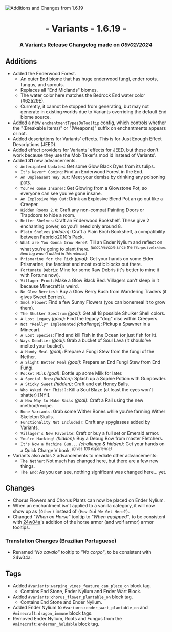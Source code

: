 ![Additions and Changes from 1.6.19](ChangelogPhoto.png)

# <center>- Variants - 1.6.19 -</center>
### <center>A Variants Release Changelog made on *09/02/2024*</center>

## Additions
- Added the Enderwood Forest.
    - An outer End biome that has huge enderwood fungi, ender roots, fungus, and sprouts.
    - Replaces all "End Midlands" biomes.
    - The water color here matches the Bedrock End water color (#62529E).
    - Currently, it cannot be stopped from generating, but may not generate in existing worlds due to Variants overriding the default End biome source.
- Added a new ```enchantmentTypesOnTooltip``` config, which controls whether the "(Breakable Items)" or "(Weapons)" suffix on enchantments appears or not.
- Added descriptions for Variants' effects. This is for Just Enough Effect Descriptions (JEED).
- Added effect providers for Variants' effects for JEED, but these don't work because they use the Mob Taker's mod id instead of Variants'.
- Added **31** new advancements.
    - ```Antecipated Updates```: Get some Glow Black Dyes from its tulips.
    - ```It's Never* Coming```: Find an Enderwood Forest in the End.
    - ```An Unpleasant Way Out```: Meet your demise by drinking any poisoning pots.
    - ```You've Gone Insane!```: Get Glowing from a Glowstone Pot, so everyone can see you've gone insane.
    - ```An Explosive Way Out```: Drink an Explosive Blend Pot an go out like a Creeper.
    - ```Hidden Rooms 2.0```: Craft any non-compat Painting Doors or Trapdoors to hide a room.
    - ```Better Shelves```: Craft an Enderwood Bookshelf. These give 2 enchanting power, so you'll need only around 8.
    - ```Plain Shelves``` *(hidden)*: Craft a Plain Birch Bookshelf, a compatibility between Fabricio2010's Pack.
    - ```What are You Gonna Grow Here?```: Till an Ender Nylium and reflect on what you're going to plant there. <sup>*(unachievable since the ```#forge:tools/hoes``` item tag wasn't added in this release)*</sup>
    - ```Prismarine for the Rich``` *(goal)*: Get your hands on some Elder Prismarine, the fanciest and most exotic blocks out there.
    - ```Fortunate Debris```: Mine for some Raw Debris (it's better to mine it with Fortune now).
    - ```Villager-Proof```: Make a Glow Black Bed. Villagers can't sleep in it because Minecraft is weird.
    - ```No Glow Berries!```: Buy a Glow Berry Bush from Wandering Traders (it gives Sweet Berries).
    - ```Smol Flower```: Find a few Sunny Flowers (you can bonemeal it to grow them).
    - ```The Shulker Spectrum``` *(goal)*: Get all 18 possible Shulker Shell colors.
    - ```A Lost Legacy``` *(goal)*: Find the legacy "dog" disc within Creepers.
    - ```Not *Really* Implemented``` *(challenge)*: Pickup a Spawner in a Minecart.
    - ```A Lost Species```: Find and kill Fish in the Ocean (or just fish for it).
    - ```Ways Deadlier``` *(goal)*: Grab a bucket of Soul Lava (it should've melted your bucket).
    - ```A Handy Meal``` *(goal)*: Prepare a Fungi Stew from the fungi of the Nether.
    - ```A Slight Better Meal``` *(goal)*: Prepare an End Fungi Stew from End Fungi.
    - ```Pocket Milk``` *(goal)*: Bottle up some Milk for later.
    - ```A Special Brew``` *(hidden)*: Splash up a Sophie Potion with Gunpowder.
    - ```A Sticky Sweet``` *(hidden)*: Craft and eat Honey Balls.
    - ```Who Asked for This!?```: Kill a Soul Blaze (at least the eyes won't shatter) [NYI].
    - ```A New Way to Make Rails``` *(goal)*: Craft a Rail using the new method/recipe.
    - ```Bone Variants```: Grab some Wither Bones while you're farming Wither Skeleton Skulls.
    - ```Functionality Not Included!```: Craft any spyglasses added by Variants.
    - ```Villager's New Favorite```: Craft or buy a full set or Emerald armor.
    - ```You're Hacking!``` *(hidden)*: Buy a Debug Bow from master Fletchers.
    - ```It's Now a Machine Gun...``` *(challenge & hidden)*: Get your hands on a Quick Charge V book. <sup>*(gives 100 experience)*</sup>
- Variants also adds 2 advancements to mediate other advancements:
    - ```The Nether```: Not much has changed here, but there are a few new things.
    - ```The End```: As you can see, nothing significant was changed here... yet.

## Changes
- Chorus Flowers and Chorus Plants can now be placed on Ender Nylium.
- When an enchantment isn't applied to a vanilla category, it will now show up as ```(Other)``` instead of ```(How Did We Get Here?)```.
- Changed *"When on Horse"* tooltip to *"When equipped"*, to be consistent with [24w04a](https://minecraft.wiki/w/Java_Edition_24w04a)'s addition of the horse armor (and wolf armor) armor tooltips.

### Translation Changes (Brazilian Portuguese)
- Renamed *"No cavalo"* tooltip to *"No corpo"*, to be consistent with 24w04a.

## Tags
- Added ```#variants:warping_vines_feature_can_place_on``` block tag.
    - Contains End Stone, Ender Nylium and Ender Wart Block.
- Added ```#variants:chorus_flower_plantable_on``` block tag.
    - Contains End Stone and Ender Nylium.
- Added Ender Nylium to ```#variants:ender_wart_plantable_on``` and ```#minecraft:dragon_immune``` block tags.
- Removed Ender Nylium, Roots and Fungus from the ```#minecraft:enderman_holdable``` block tag.